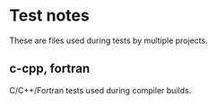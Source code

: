 # Test notes

These are files used during tests by multiple projects.

## c-cpp, fortran

C/C++/Fortran tests used during compiler builds.
